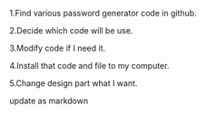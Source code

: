 1.Find various password generator code in github.

2.Decide which code will be use.

3.Modify code if I need it.

4.Install that code and file to my computer.

5.Change design part what I want.

update as markdown 
